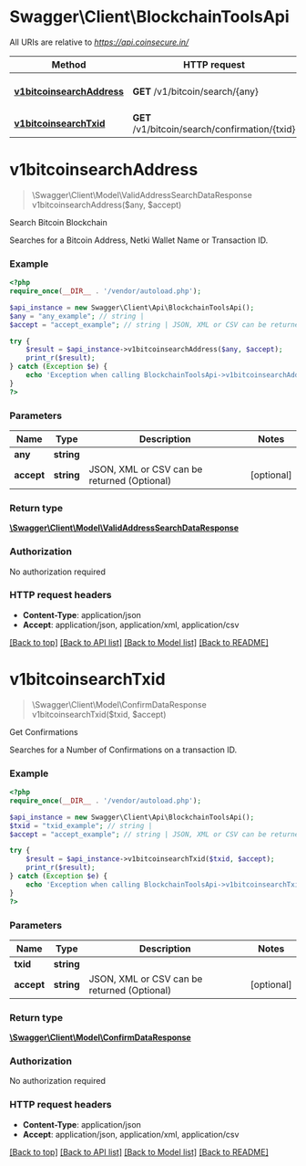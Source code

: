 # Swagger\Client\BlockchainToolsApi

All URIs are relative to *https://api.coinsecure.in/*

Method | HTTP request | Description
------------- | ------------- | -------------
[**v1bitcoinsearchAddress**](BlockchainToolsApi.md#v1bitcoinsearchAddress) | **GET** /v1/bitcoin/search/{any} | Search Bitcoin Blockchain
[**v1bitcoinsearchTxid**](BlockchainToolsApi.md#v1bitcoinsearchTxid) | **GET** /v1/bitcoin/search/confirmation/{txid} | Get Confirmations


# **v1bitcoinsearchAddress**
> \Swagger\Client\Model\ValidAddressSearchDataResponse v1bitcoinsearchAddress($any, $accept)

Search Bitcoin Blockchain

Searches for a Bitcoin Address, Netki Wallet Name or Transaction ID.

### Example
```php
<?php
require_once(__DIR__ . '/vendor/autoload.php');

$api_instance = new Swagger\Client\Api\BlockchainToolsApi();
$any = "any_example"; // string | 
$accept = "accept_example"; // string | JSON, XML or CSV can be returned (Optional)

try {
    $result = $api_instance->v1bitcoinsearchAddress($any, $accept);
    print_r($result);
} catch (Exception $e) {
    echo 'Exception when calling BlockchainToolsApi->v1bitcoinsearchAddress: ', $e->getMessage(), PHP_EOL;
}
?>
```

### Parameters

Name | Type | Description  | Notes
------------- | ------------- | ------------- | -------------
 **any** | **string**|  |
 **accept** | **string**| JSON, XML or CSV can be returned (Optional) | [optional]

### Return type

[**\Swagger\Client\Model\ValidAddressSearchDataResponse**](../Model/ValidAddressSearchDataResponse.md)

### Authorization

No authorization required

### HTTP request headers

 - **Content-Type**: application/json
 - **Accept**: application/json, application/xml, application/csv

[[Back to top]](#) [[Back to API list]](../../README.md#documentation-for-api-endpoints) [[Back to Model list]](../../README.md#documentation-for-models) [[Back to README]](../../README.md)

# **v1bitcoinsearchTxid**
> \Swagger\Client\Model\ConfirmDataResponse v1bitcoinsearchTxid($txid, $accept)

Get Confirmations

Searches for a Number of Confirmations on a transaction ID.

### Example
```php
<?php
require_once(__DIR__ . '/vendor/autoload.php');

$api_instance = new Swagger\Client\Api\BlockchainToolsApi();
$txid = "txid_example"; // string | 
$accept = "accept_example"; // string | JSON, XML or CSV can be returned (Optional)

try {
    $result = $api_instance->v1bitcoinsearchTxid($txid, $accept);
    print_r($result);
} catch (Exception $e) {
    echo 'Exception when calling BlockchainToolsApi->v1bitcoinsearchTxid: ', $e->getMessage(), PHP_EOL;
}
?>
```

### Parameters

Name | Type | Description  | Notes
------------- | ------------- | ------------- | -------------
 **txid** | **string**|  |
 **accept** | **string**| JSON, XML or CSV can be returned (Optional) | [optional]

### Return type

[**\Swagger\Client\Model\ConfirmDataResponse**](../Model/ConfirmDataResponse.md)

### Authorization

No authorization required

### HTTP request headers

 - **Content-Type**: application/json
 - **Accept**: application/json, application/xml, application/csv

[[Back to top]](#) [[Back to API list]](../../README.md#documentation-for-api-endpoints) [[Back to Model list]](../../README.md#documentation-for-models) [[Back to README]](../../README.md)

